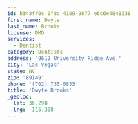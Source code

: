 ```yaml
---
id: b348ff0c-0f8a-4189-9877-e6c6e4848338
first_name: Dwyte
last_name: Brooks
license: DMD
services:
  - Dentist
category: Dentists
address: '9612 University Ridge Ave.'
city: 'Las Vegas'
state: NV
zip: '89149'
phone: '(702) 735-0833'
title: 'Dwyte Brooks'
_geoloc:
  lat: 36.298
  lng: -115.308
---
```

